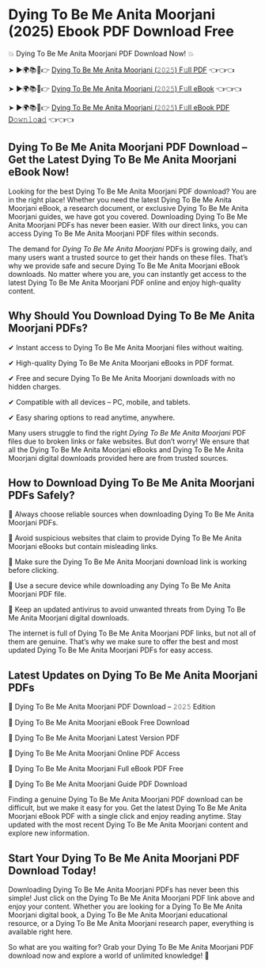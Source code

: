 # Dying To Be Me Anita Moorjani (2025) Ebook PDF Download Free

💥 Dying To Be Me Anita Moorjani PDF Download Now! 💥

➤ ►🌍📚📱👉 [Dying To Be Me Anita Moorjani (𝟸𝟶𝟸𝟻) F𝚞ll PDF](https://getpdf.xyz/dying-to-be-me-anita-moorjani) 👈👈👈


➤ ►🌍📚📱👉 [Dying To Be Me Anita Moorjani (𝟸𝟶𝟸𝟻) F𝚞ll eBook](https://getpdf.xyz/dying-to-be-me-anita-moorjani) 👈👈👈


➤ ►🌍📚📱👉 [Dying To Be Me Anita Moorjani (𝟸𝟶𝟸𝟻) F𝚞ll eBook PDF D𝚘𝚠𝚗𝚕𝚘a𝚍](https://getpdf.xyz/dying-to-be-me-anita-moorjani) 👈👈👈


## Dying To Be Me Anita Moorjani PDF Download – Get the Latest Dying To Be Me Anita Moorjani eBook Now!

Looking for the best Dying To Be Me Anita Moorjani PDF download? You are in the right place! Whether you need the latest Dying To Be Me Anita Moorjani eBook, a research document, or exclusive Dying To Be Me Anita Moorjani guides, we have got you covered. Downloading Dying To Be Me Anita Moorjani PDFs has never been easier. With our direct links, you can access Dying To Be Me Anita Moorjani PDF files within seconds.

The demand for *Dying To Be Me Anita Moorjani* PDFs is growing daily, and many users want a trusted source to get their hands on these files. That’s why we provide safe and secure Dying To Be Me Anita Moorjani eBook downloads. No matter where you are, you can instantly get access to the latest Dying To Be Me Anita Moorjani PDF online and enjoy high-quality content.

## Why Should You Download Dying To Be Me Anita Moorjani PDFs?

✔ Instant access to Dying To Be Me Anita Moorjani files without waiting.

✔ High-quality Dying To Be Me Anita Moorjani eBooks in PDF format.

✔ Free and secure Dying To Be Me Anita Moorjani downloads with no hidden charges.

✔ Compatible with all devices – PC, mobile, and tablets.

✔ Easy sharing options to read anytime, anywhere.

Many users struggle to find the right *Dying To Be Me Anita Moorjani* PDF files due to broken links or fake websites. But don’t worry! We ensure that all the Dying To Be Me Anita Moorjani eBooks and Dying To Be Me Anita Moorjani digital downloads provided here are from trusted sources.

## How to Download Dying To Be Me Anita Moorjani PDFs Safely?

📌 Always choose reliable sources when downloading Dying To Be Me Anita Moorjani PDFs.

📌 Avoid suspicious websites that claim to provide Dying To Be Me Anita Moorjani eBooks but contain misleading links.

📌 Make sure the Dying To Be Me Anita Moorjani download link is working before clicking.

📌 Use a secure device while downloading any Dying To Be Me Anita Moorjani PDF file.

📌 Keep an updated antivirus to avoid unwanted threats from Dying To Be Me Anita Moorjani digital downloads.

The internet is full of Dying To Be Me Anita Moorjani PDF links, but not all of them are genuine. That’s why we make sure to offer the best and most updated Dying To Be Me Anita Moorjani PDFs for easy access.

## Latest Updates on Dying To Be Me Anita Moorjani PDFs

🔹 Dying To Be Me Anita Moorjani PDF Download – 𝟸𝟶𝟸𝟻 Edition

🔹 Dying To Be Me Anita Moorjani eBook Free Download

🔹 Dying To Be Me Anita Moorjani Latest Version PDF

🔹 Dying To Be Me Anita Moorjani Online PDF Access

🔹 Dying To Be Me Anita Moorjani Full eBook PDF Free

🔹 Dying To Be Me Anita Moorjani Guide PDF Download

Finding a genuine Dying To Be Me Anita Moorjani PDF download can be difficult, but we make it easy for you. Get the latest Dying To Be Me Anita Moorjani eBook PDF with a single click and enjoy reading anytime. Stay updated with the most recent Dying To Be Me Anita Moorjani content and explore new information.

## Start Your Dying To Be Me Anita Moorjani PDF Download Today!

Downloading Dying To Be Me Anita Moorjani PDFs has never been this simple! Just click on the Dying To Be Me Anita Moorjani PDF link above and enjoy your content. Whether you are looking for a Dying To Be Me Anita Moorjani digital book, a Dying To Be Me Anita Moorjani educational resource, or a Dying To Be Me Anita Moorjani research paper, everything is available right here.

So what are you waiting for? Grab your Dying To Be Me Anita Moorjani PDF download now and explore a world of unlimited knowledge! 🚀